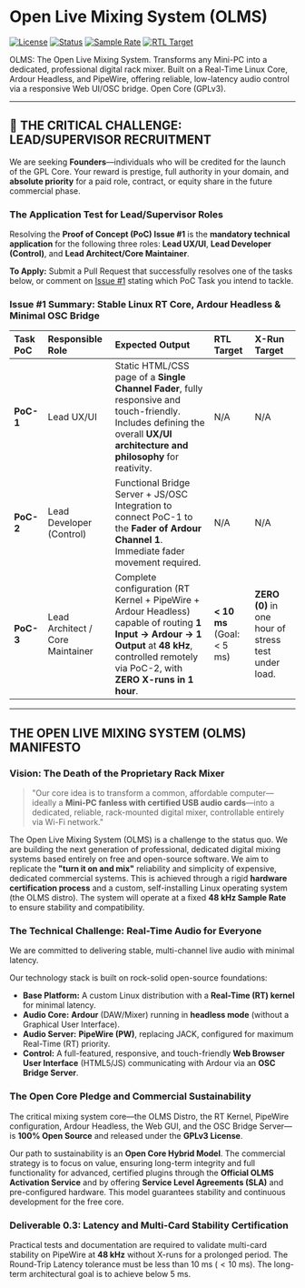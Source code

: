 # Open Live Mixing System (OLMS)

[![License](https://img.shields.io/badge/License-GPLv3-blue.svg)](https://www.gnu.org/licenses/gpl-3.0)
[![Status](https://img.shields.io/badge/Status-PoC%20Recruiting-red.svg)](./issues/1)
[![Sample Rate](https://img.shields.io/badge/Sample%20Rate-48%20kHz-orange.svg)]()
[![RTL Target](https://img.shields.io/badge/RTL%20Target-%3C%2010ms-green.svg)]()

OLMS: The Open Live Mixing System. Transforms any Mini-PC into a dedicated, professional digital rack mixer. Built on a Real-Time Linux Core, Ardour Headless, and PipeWire, offering reliable, low-latency audio control via a responsive Web UI/OSC bridge. Open Core (GPLv3).

---

## 📢 THE CRITICAL CHALLENGE: LEAD/SUPERVISOR RECRUITMENT

We are seeking **Founders**—individuals who will be credited for the launch of the GPL Core. Your reward is prestige, full authority in your domain, and **absolute priority** for a paid role, contract, or equity share in the future commercial phase.

### The Application Test for Lead/Supervisor Roles

Resolving the **Proof of Concept (PoC) Issue #1** is the **mandatory technical application** for the following three roles: **Lead UX/UI**, **Lead Developer (Control)**, and **Lead Architect/Core Maintainer**.

**To Apply:** Submit a Pull Request that successfully resolves one of the tasks below, or comment on [Issue #1](https://github.com/magonano/Open-Live-Mixing-System/issues/1) stating which PoC Task you intend to tackle.

### Issue #1 Summary: Stable Linux RT Core, Ardour Headless & Minimal OSC Bridge

| Task PoC | Responsible Role | Expected Output | RTL Target | X-Run Target |
| :--- | :--- | :--- | :--- | :--- |
| **PoC-1** | Lead UX/UI | Static HTML/CSS page of a **Single Channel Fader**, fully responsive and touch-friendly. Includes defining the overall **UX/UI architecture and philosophy** for reativity. | N/A | N/A |
| **PoC-2** | Lead Developer (Control) | Functional Bridge Server + JS/OSC Integration to connect PoC-1 to the **Fader of Ardour Channel 1**. Immediate fader movement required. | N/A | N/A |
| **PoC-3** | Lead Architect / Core Maintainer | Complete configuration (RT Kernel + PipeWire + Ardour Headless) capable of routing **1 Input → Ardour → 1 Output** at **48 kHz**, controlled remotely via PoC-2, with **ZERO X-runs in 1 hour**. | **< 10 ms** (Goal: < 5 ms) | **ZERO (0)** in one hour of stress test under load. |

---

## THE OPEN LIVE MIXING SYSTEM (OLMS) MANIFESTO

### Vision: The Death of the Proprietary Rack Mixer

> "Our core idea is to transform a common, affordable computer—ideally a **Mini-PC fanless with certified USB audio cards**—into a dedicated, reliable, rack-mounted digital mixer, controllable entirely via Wi-Fi network."

The Open Live Mixing System (OLMS) is a challenge to the status quo. We are building the next generation of professional, dedicated digital mixing systems based entirely on free and open-source software. We aim to replicate the **"turn it on and mix"** reliability and simplicity of expensive, dedicated commercial systems. This is achieved through a rigid **hardware certification process** and a custom, self-installing Linux operating system (the OLMS distro). The system will operate at a fixed **48 kHz Sample Rate** to ensure stability and compatibility.

### The Technical Challenge: Real-Time Audio for Everyone

We are committed to delivering stable, multi-channel live audio with minimal latency.

Our technology stack is built on rock-solid open-source foundations:
* **Base Platform:** A custom Linux distribution with a **Real-Time (RT) kernel** for minimal latency.
* **Audio Core:** **Ardour** (DAW/Mixer) running in **headless mode** (without a Graphical User Interface).
* **Audio Server:** **PipeWire (PW)**, replacing JACK, configured for maximum Real-Time (RT) priority.
* **Control:** A full-featured, responsive, and touch-friendly **Web Browser User Interface** (HTML5/JS) communicating with Ardour via an **OSC Bridge Server**.

### The Open Core Pledge and Commercial Sustainability

The critical mixing system core—the OLMS Distro, the RT Kernel, PipeWire configuration, Ardour Headless, the Web GUI, and the OSC Bridge Server—is **100% Open Source** and released under the **GPLv3 License**.

Our path to sustainability is an **Open Core Hybrid Model**. The commercial strategy is to focus on value, ensuring long-term integrity and full functionality for advanced, certified plugins through the **Official OLMS Activation Service** and by offering **Service Level Agreements (SLA)** and pre-configured hardware. This model guarantees stability and continuous development for the free core.

### Deliverable 0.3: Latency and Multi-Card Stability Certification

Practical tests and documentation are required to validate multi-card stability on PipeWire at **48 kHz** without X-runs for a prolonged period. The Round-Trip Latency tolerance must be less than $10 \text{ ms}$ ($< 10 \text{ ms}$). The long-term architectural goal is to achieve below $5 \text{ ms}$.
